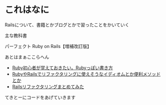 # これはなに

Railsについて、書籍とかブログとかで習ったことをかいていく

主な教科書

パーフェクト Ruby on Rails【増補改訂版】

あとはまぁここらへん

- [Ruby初心者が覚えておきたい。Rubyっぽい書き方](https://zenn.dev/nagan/articles/8e0c384d24248a)
- [RubyやRailsでリファクタリングに使えそうなイディオムとか便利メソッドとか](https://qiita.com/jnchito/items/dedb3b889ab226933ccf)
- [Railsリファクタリングまとめてみた](https://qiita.com/i-to-to-to-mi/items/bb24eb747b109aa99305)

てきとーにコードをあげていきます
